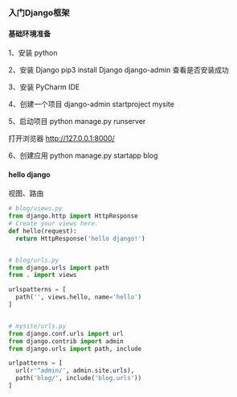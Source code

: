 ### 入门Django框架

#### 基础环境准备
1、安装 python

2、安装 Django
pip3 install Django
django-admin 查看是否安装成功

3、安装 PyCharm IDE

4、创建一个项目
django-admin startproject mysite

5、启动项目
python manage.py runserver

打开浏览器 http://127.0.0.1:8000/

6、创建应用
python manage.py startapp blog


#### hello django
视图、路由
```py
# blog/views.py
from django.http import HttpResponse
# Create your views here.
def hello(request):
  return HttpResponse('hello django!')


# blog/urls.py
from django.urls import path
from . import views

urlspatterns = [
  path('', views.hello, name='hello')
]


# mysite/urls.py
from django.conf.urls import url
from django.contrib import admin
from django.urls import path, include

urlpatterns = [
  url(r'^admin/', admin.site.urls),
  path('blog/', include('blog.urls'))
] 
```